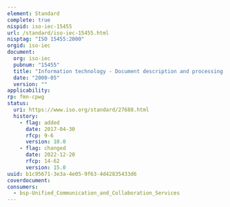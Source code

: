 ```yaml
---
element: Standard
complete: true
nispid: iso-iec-15455
url: /standard/iso-iec-15455.html
nisptag: "ISO 15455:2000"
orgid: iso-iec
document:
  org: iso-iec
  pubnum: "15455"
  title: "Information technology - Document description and processing languages - HyperText Markup Language (HTML)"
  date: "2000-05"
  version: ""
applicability:
rp: fmn-cpwg
status:
  uri: https://www.iso.org/standard/27688.html
  history: 
    - flag: added
      date: 2017-04-30
      rfcp: 9-6
      version: 10.0
    - flag: changed
      date: 2022-12-20
      rfcp: 14-62
      version: 15.0
uuid: b1c95671-3e3a-4e05-9f63-4d42835433d6
coverdocument:
consumers:
  - bsp-Unified_Communication_and_Collaboration_Services
---
```

